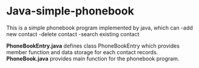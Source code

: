 # Java-simple-phonebook

This is a simple phonebook program implemented by java, which can
-add new contact
-delete contact
-search existing contact

**PhoneBookEntry.java** defines class PhoneBookEntry which provides member function and data storage for each contact records.
**PhoneBook.java** provides main function for the phonebook program.
